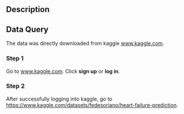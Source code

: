 ## Description

## Data Query

The data was directly downloaded from kaggle www.kaggle.com.

### Step 1

Go to www.kaggle.com. Click **sign up** or **log in**.

### Step 2

After successfully logging into kaggle, go to https://www.kaggle.com/datasets/fedesoriano/heart-failure-prediction.

